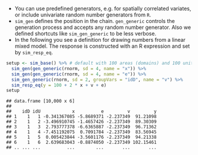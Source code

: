 

- You can use predefined generators, e.g. for spatially correlated variates, or include univariate random number generators from `R`.
- `sim_gen` defines the position in the chain. `gen_generic` controls the generation process and accepts any random number generator. Also we defined shortcuts like `sim_gen_generic` to be less verbose.
- In the following you see a definition for drawing numbers from a linear mixed model. The response is constructed with an R expression and set by `sim_resp_eq`.


```r
setup <- sim_base() %>% # default with 100 areas (domains) and 100 units each
  sim_gen(gen_generic(rnorm, sd = 4, name = "x")) %>% 
  sim_gen(gen_generic(rnorm, sd = 4, name = "e")) %>%
  sim_gen_generic(rnorm, sd = 2, groupVars = "idD", name = "v") %>%
  sim_resp_eq(y = 100 + 2 * x + v + e)
setup
```

```
## data.frame [10,000 x 6]
## 
##    idD idU            x          e         v         y
## 1    1   1 -0.341367085 -5.8689371 -2.237349  91.21098
## 2    1   2 -3.496910745 -1.4657426 -2.237349  89.30309
## 3    1   3  2.793777378 -6.6365887 -2.237349  96.71362
## 4    1   4 -7.451192075  0.7091784 -2.237349  83.56945
## 5    1   5  0.005423844 -3.5601176 -2.237349  94.21338
## 6    1   6  2.639683043 -0.8874050 -2.237349 102.15461
## .. ... ...          ...        ...       ...       ...
```

